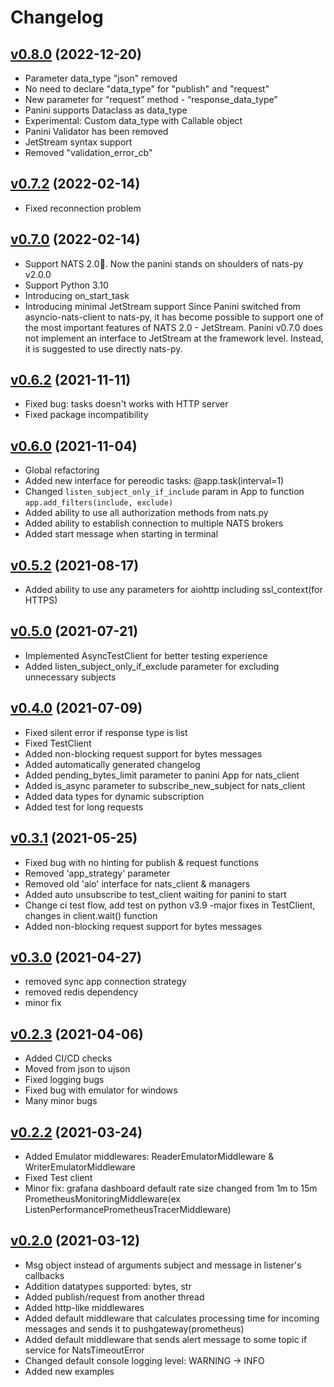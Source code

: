 # Changelog

## [v0.8.0](https://github.com/lwinterface/panini/tree/v0.7.0) (2022-12-20)

- Parameter data_type "json" removed
- No need to declare "data_type" for "publish" and "request"
- New parameter for “request” method - “response_data_type”
- Panini supports Dataclass as data_type
- Experimental: Custom data_type with Callable object
- Panini Validator has been removed
- JetStream syntax support
- Removed "validation_error_cb"

## [v0.7.2](https://github.com/lwinterface/panini/tree/v0.7.0) (2022-02-14)

- Fixed reconnection problem

## [v0.7.0](https://github.com/lwinterface/panini/tree/v0.7.0) (2022-02-14)

- Support NATS 2.0🎉. Now the panini stands on shoulders of nats-py v2.0.0
- Support Python 3.10
- Introducing on_start_task
- Introducing minimal JetStream support
Since Panini switched from asyncio-nats-client to nats-py, it has become possible to support one of the most important features of NATS 2.0 - JetStream. Panini v0.7.0 does not implement an interface to JetStream at the framework level. Instead, it is suggested to use directly nats-py.

## [v0.6.2](https://github.com/lwinterface/panini/tree/v0.6.2) (2021-11-11)

- Fixed bug: tasks doesn't works with HTTP server
- Fixed package incompatibility

## [v0.6.0](https://github.com/lwinterface/panini/tree/v0.6.0) (2021-11-04)

- Global refactoring
- Added new interface for pereodic tasks: @app.task(interval=1)
- Changed `listen_subject_only_if_include` param in App to function `app.add_filters(include, exclude)`
- Added ability to use all authorization methods from nats.py
- Added ability to establish connection to multiple NATS brokers
- Added start message when starting in terminal

## [v0.5.2](https://github.com/lwinterface/panini/tree/v0.5.2) (2021-08-17)

- Added ability to use any parameters for aiohttp including ssl_context(for HTTPS)

## [v0.5.0](https://github.com/lwinterface/panini/tree/v0.5.0) (2021-07-21)

- Implemented AsyncTestClient for better testing experience
- Added listen_subject_only_if_exclude parameter for excluding unnecessary subjects

## [v0.4.0](https://github.com/lwinterface/panini/tree/v0.4.0) (2021-07-09)

- Fixed silent error if response type is list
- Fixed TestClient
- Added non-blocking request support for bytes messages
- Added automatically generated changelog
- Added pending_bytes_limit parameter to panini App for nats_client
- Added is_async parameter to subscribe_new_subject for nats_client
- Added data types for dynamic subscription
- Added test for long requests

## [v0.3.1](https://github.com/lwinterface/panini/tree/v0.3.1) (2021-05-25)

- Fixed bug with no hinting for publish & request functions
- Removed 'app_strategy' parameter
- Removed old 'aio' interface for nats_client & managers
- Added auto unsubscribe to test_client waiting for panini to start
- Change ci test flow, add test on python v3.9 -major fixes in TestClient, changes in client.wait() function
- Added non-blocking request support for bytes messages

## [v0.3.0](https://github.com/lwinterface/panini/tree/v0.3.0) (2021-04-27)

- removed sync app connection strategy
- removed redis dependency
- minor fix

## [v0.2.3](https://github.com/lwinterface/panini/tree/v0.2.3) (2021-04-06)

- Added CI/CD checks
- Moved from json to ujson
- Fixed logging bugs
- Fixed bug with emulator for windows
- Many minor bugs

## [v0.2.2](https://github.com/lwinterface/panini/tree/v0.2.2) (2021-03-24)

- Added Emulator middlewares: ReaderEmulatorMiddleware & WriterEmulatorMiddleware
- Fixed Test client
- Minor fix: grafana dashboard default rate size changed from 1m to 15m PrometheusMonitoringMiddleware(ex ListenPerformancePrometheusTracerMiddleware)

## [v0.2.0](https://github.com/lwinterface/panini/tree/v0.2.0) (2021-03-12)

- Msg object instead of arguments subject and message in listener's callbacks
- Addition datatypes supported: bytes, str
- Added publish/request from another thread
- Added http-like middlewares
- Added default middleware that calculates processing time for incoming messages and sends it to pushgateway(prometheus)
- Added default middleware that sends alert message to some topic if service for NatsTimeoutError
- Changed default console logging level: WARNING -> INFO
- Added new examples



